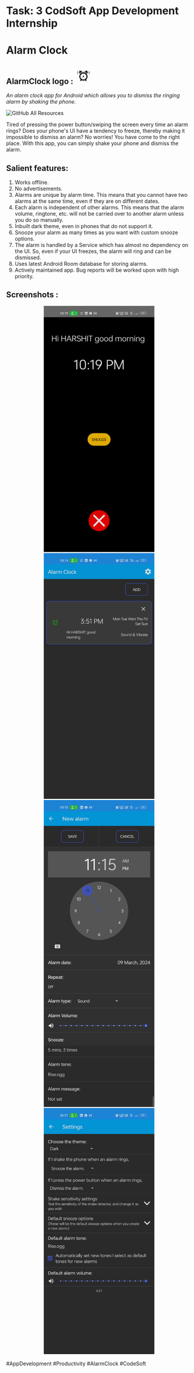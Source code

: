 # Task: 3 CodSoft App Development Internship

# Alarm Clock

## AlarmClock logo : <img src="img/ic_launcher-playstore.png" width="45" alt="Screenshot 1" style="mix-bland-mode:multiplay;" width="30px">

<i>An alarm clock app for Android which allows you to dismiss the ringing alarm by shaking the phone.</i>

![GitHub All Resources](https://github.com/Harshit-kikani/CodSoft/AlarmClock)

Tired of pressing the power button/swiping the screen every time an alarm rings? Does your phone's UI have a tendency to freeze, thereby making it impossible to dismiss an alarm? No worries! You have come to the right place. With this app, you can simply shake your phone and dismiss the alarm.

## Salient features:

1. Works offline.
2. No advertisements.
3. Alarms are unique by alarm time. This means that you cannot have two alarms at the same time, even if they are on different dates.
4. Each alarm is independent of other alarms. This means that the alarm volume, ringtone, etc. will not be carried over to another alarm unless you do so manually.
5. Inbuilt dark theme, even in phones that do not support it.
6. Snooze your alarm as many times as you want with custom snooze options.
7. The alarm is handled by a Service which has almost no dependency on the UI. So, even if your UI freezes, the alarm will ring and can be dismissed.
8. Uses latest Android Room database for storing alarms.
9. Actively maintained app. Bug reports will be worked upon with high priority.

## Screenshots :

<div align="center">
  <img src="img/Alarm theam.jpg" width="300" alt="Screenshot 1" >
  <img src="img/dashboard2.jpg" width="300" alt="Screenshot 2">
  <img src="img/Set up new alarm.jpg" width="300" alt="Screenshot 3">
  <img src="img/setting1.jpg" width="300" alt="Screenshot 4">
  
  
</div>

#AppDevelopment #Productivity #AlarmClock #CodeSoft
